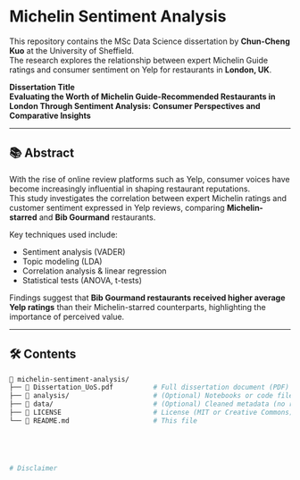 # Michelin Sentiment Analysis
This repository contains the MSc Data Science dissertation by **Chun-Cheng Kuo** at the University of Sheffield.  
The research explores the relationship between expert Michelin Guide ratings and consumer sentiment on Yelp for restaurants in **London, UK**.


**Dissertation Title**  
**Evaluating the Worth of Michelin Guide-Recommended Restaurants in London Through Sentiment Analysis: Consumer Perspectives and Comparative Insights**

---

## 📚 Abstract

With the rise of online review platforms such as Yelp, consumer voices have become increasingly influential in shaping restaurant reputations.  
This study investigates the correlation between expert Michelin ratings and customer sentiment expressed in Yelp reviews, comparing **Michelin-starred** and **Bib Gourmand** restaurants.

Key techniques used include:
- Sentiment analysis (VADER)
- Topic modeling (LDA)
- Correlation analysis & linear regression
- Statistical tests (ANOVA, t-tests)

Findings suggest that **Bib Gourmand restaurants received higher average Yelp ratings** than their Michelin-starred counterparts, highlighting the importance of perceived value.

---

## 🛠️ Contents

```bash
📁 michelin-sentiment-analysis/
├── 📄 Dissertation_UoS.pdf          # Full dissertation document (PDF)
├── 📂 analysis/                     # (Optional) Notebooks or code files
├── 📂 data/                         # (Optional) Cleaned metadata (no raw reviews)
├── 📄 LICENSE                       # License (MIT or Creative Commons)
└── 📄 README.md                     # This file





# Disclaimer

